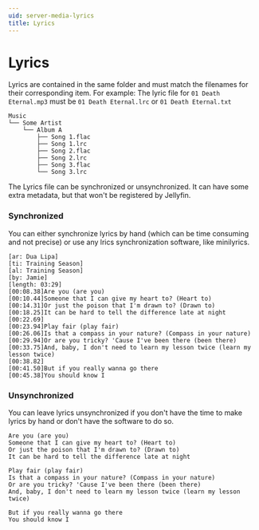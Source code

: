 ```yaml
---
uid: server-media-lyrics
title: Lyrics
---
```


# Lyrics
Lyrics are contained in the same folder and must match the filenames for their corresponding item. For example: The lyric file for `01 Death Eternal.mp3` must be `01 Death Eternal.lrc` or `01 Death Eternal.txt`

```
Music
└── Some Artist
    └── Album A
        ├── Song 1.flac
        ├── Song 1.lrc
        ├── Song 2.flac
        ├── Song 2.lrc
        ├── Song 3.flac
        └── Song 3.lrc
```

The Lyrics file can be synchronized or unsynchronized. It can have some extra metadata, but that won't be registered by Jellyfin.

### Synchronized
You can either synchronize lyrics by hand (which can be time consuming and not precise) or use any lrics synchronization software, like minilyrics.
```
[ar: Dua Lipa]
[ti: Training Season]
[al: Training Season]
[by: Jamie]
[length: 03:29]
[00:08.38]Are you (are you)
[00:10.44]Someone that I can give my heart to? (Heart to)
[00:14.31]Or just the poison that I'm drawn to? (Drawn to)
[00:18.25]It can be hard to tell the difference late at night
[00:22.69]
[00:23.94]Play fair (play fair)
[00:26.06]Is that a compass in your nature? (Compass in your nature)
[00:29.94]Or are you tricky? 'Cause I've been there (been there)
[00:33.75]And, baby, I don't need to learn my lesson twice (learn my lesson twice)
[00:38.82]
[00:41.50]But if you really wanna go there
[00:45.38]You should know I
```

### Unsynchronized
You can leave lyrics unsynchronized if you don't have the time to make lyrics by hand or don't have the software to do so.

```Unsynchronized
Are you (are you)
Someone that I can give my heart to? (Heart to)
Or just the poison that I'm drawn to? (Drawn to)
It can be hard to tell the difference late at night

Play fair (play fair)
Is that a compass in your nature? (Compass in your nature)
Or are you tricky? 'Cause I've been there (been there)
And, baby, I don't need to learn my lesson twice (learn my lesson twice)

But if you really wanna go there
You should know I
```
